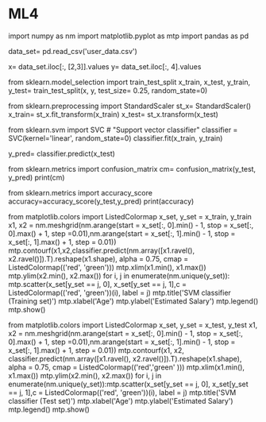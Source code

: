 # ML4
import numpy as nm
import matplotlib.pyplot as mtp 
import pandas as pd

data_set= pd.read_csv('user_data.csv')
 
x= data_set.iloc[:, [2,3]].values
y= data_set.iloc[:, 4].values

from sklearn.model_selection import train_test_split
x_train, x_test, y_train, y_test= train_test_split(x, y, test_size= 0.25, random_state=0) 

from sklearn.preprocessing import StandardScaler st_x= StandardScaler()
x_train= st_x.fit_transform(x_train) x_test= st_x.transform(x_test)

from sklearn.svm import SVC # "Support vector classifier" 
classifier = SVC(kernel='linear', random_state=0) 
classifier.fit(x_train, y_train)

y_pred= classifier.predict(x_test)

from sklearn.metrics import confusion_matrix 
cm= confusion_matrix(y_test, y_pred)
print(cm)

from sklearn.metrics import accuracy_score
accuracy=accuracy_score(y_test,y_pred)
print(accuracy)

from matplotlib.colors import ListedColormap 
x_set, y_set = x_train, y_train x1, x2 = nm.meshgrid(nm.arange(start = x_set[:, 0].min() - 1, stop = x_set[:, 0].max() + 1, step
=0.01),nm.arange(start = x_set[:, 1].min() - 1, stop = x_set[:, 1].max() + 1, step = 0.01)) 
mtp.contourf(x1,x2,classifier.predict(nm.array([x1.ravel(), x2.ravel()]).T).reshape(x1.shape),
alpha = 0.75, cmap = ListedColormap(('red', 'green'))) 
mtp.xlim(x1.min(), x1.max())
mtp.ylim(x2.min(), x2.max())
for i, j in enumerate(nm.unique(y_set)): 
mtp.scatter(x_set[y_set == j, 0], x_set[y_set == j, 1],c = ListedColormap(('red', 'green'))(i), label = j) 
mtp.title('SVM classifier (Training set)') 
mtp.xlabel('Age')
mtp.ylabel('Estimated Salary') 
mtp.legend()
mtp.show() 

from matplotlib.colors import ListedColormap 
x_set, y_set = x_test, y_test x1, x2 = nm.meshgrid(nm.arange(start = x_set[:, 0].min() - 1, stop = x_set[:, 0].max() + 1, step
=0.01),nm.arange(start = x_set[:, 1].min() - 1, stop = x_set[:, 1].max() + 1, step = 0.01)) mtp.contourf(x1,	x2,	classifier.predict(nm.array([x1.ravel(), x2.ravel()]).T).reshape(x1.shape),
alpha = 0.75, cmap = ListedColormap(('red','green' ))) 
mtp.xlim(x1.min(), x1.max())
mtp.ylim(x2.min(), x2.max())
for i, j in enumerate(nm.unique(y_set)):mtp.scatter(x_set[y_set == j, 0], x_set[y_set == j, 1],c = ListedColormap(('red', 'green'))(i), label = j) 
mtp.title('SVM classifier (Test set)') 
mtp.xlabel('Age')
mtp.ylabel('Estimated Salary') 
mtp.legend()
mtp.show()



